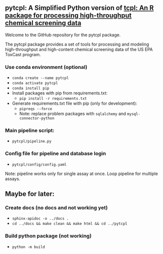 ## pytcpl: A Simplified Python version of  [tcpl: An R package for processing high-throughput chemical screening data](https://github.com/USEPA/CompTox-ToxCast-tcpl)

Welcome to the GitHub repository for the pytcpl package.

The pytcpl package provides a set of tools for processing and modeling high-throughput and high-content chemical screening data of the US EPA ToxCast program. 


### Use conda environment (optional)
- `conda create --name pytcpl`
- `conda activate pytcpl`
- `conda install pip`
- Install packages with pip from requirements.txt:
  - `pip install -r requirements.txt`
- Generate requirements.txt file with pip (only for development):
  - `pipreqs --force`
  - Note: replace problem packages with `sqlalchemy` and `mysql-connector-python`

### Main pipeline script:
- `pytcpl/pipeline.py`

### Config file for pipeline and database login
- `pytcpl/config/config.yaml`

Note: pipeline works only for single assay at once. Loop pipeline for multiple assays.


## Maybe for later:

### Create docs (no docs and not working yet)
- `sphinx-apidoc -o ../docs .`
- `cd ../docs && make clean && make html && cd ../pytcpl`

### Build python package (not working)
- `python -m build`


